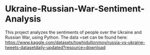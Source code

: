 # Ukraine-Russian-War-Sentiment-Analysis
This project analyzes the sentiments of people over the Ukraine and Russian War, using Python.
The data =set can be found here: https://www.kaggle.com/datasets/towhidultonmoy/russia-vs-ukraine-tweets-datasetdaily-updated?resource=download
